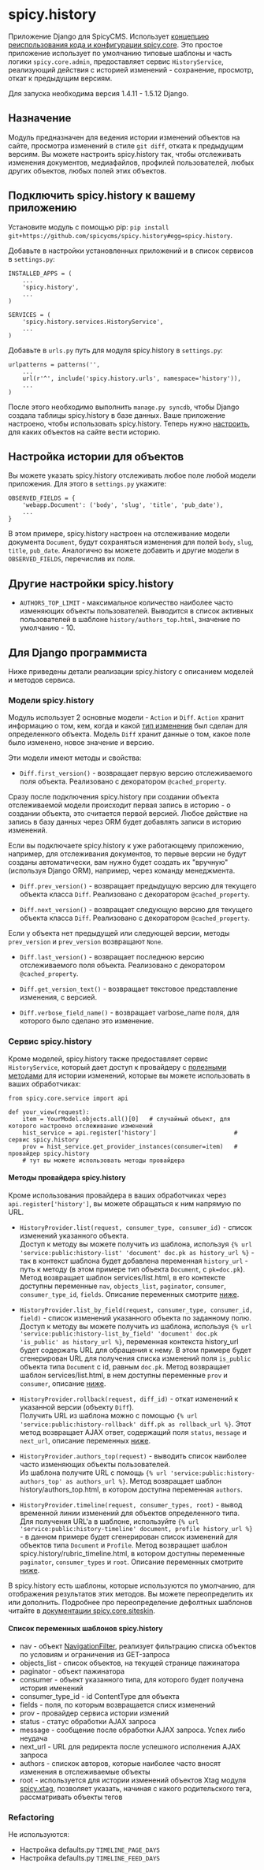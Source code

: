 spicy.history
=============

Приложение Django для SpicyCMS. Использует [концепцию реиспользования кода и конфигурации spicy.core](https://github.com/spicycms/spicy.core). Это простое приложение использует по умолчанию типовые шаблоны и часть логики ``spicy.core.admin``, предоставляет сервис ``HistoryService``, реализующий действия с историей изменений - сохранение, просмотр, откат к предыдущим версиям.

Для запуска необходима версия 1.4.11 - 1.5.12 Django.

Назначение
----------
Модуль предназначен для ведения истории изменений объектов на сайте, просмотра изменений в стиле ``git diff``, отката к предыдущим версиям. Вы можете настроить spicy.history так, чтобы отслеживать изменения документов, медиафайлов, профилей пользователей, любых других объектов, любых полей этих объектов. 

Подключить spicy.history к вашему приложению
--------------------------------------------
Установите модуль с помощью pip: ``pip install git+https://github.com/spicycms/spicy.history#egg=spicy.history``.

Добавьте в настройки установленных приложений и в список сервисов в ``settings.py``:
```
INSTALLED_APPS = (
    ...
    'spicy.history',
    ...
)

SERVICES = (
    'spicy.history.services.HistoryService',
    ...
)
```

Добавьте в ``urls.py`` путь для модуля spicy.history в ``settings.py``:
```
urlpatterns = patterns('',
    ...
    url(r'^', include('spicy.history.urls', namespace='history')),
    ...
)
```

После этого необходимо выполнить ``manage.py syncdb``, чтобы Django создала таблицы spicy.history в базе данных. Ваше приложение настроено, чтобы использовать spicy.history. Теперь нужно [настроить](./README.md#Настройка-истории-для-объектов), для каких объектов на сайте вести историю.

Настройка истории для объектов
------------------------------
Вы можете указать spicy.history отслеживать любое поле любой модели приложения. Для этого в ``settings.py`` укажите:
```
OBSERVED_FIELDS = {
    'webapp.Document': ('body', 'slug', 'title', 'pub_date'),
    ...
}
```
В этом примере, spicy.history настроен на отслеживание модели документа ``Document``, будут сохраняться изменения для полей ``body``, ``slug``, ``title``, ``pub_date``. Аналогично вы можете добавить и другие модели в ``OBSERVED_FIELDS``, перечислив их поля.

Другие настройки spicy.history
------------------------------
* ``AUTHORS_TOP_LIMIT`` - максимальное количество наиболее часто изменяющих объекты пользователей. Выводится в список активных пользователей в шаблоне ``history/authors_top.html``, значение по умолчанию - 10.

Для Django программиста
-----------------------
Ниже приведены детали реализации spicy.history с описанием моделей и методов сервиса.

### Модели spicy.history
Модуль использует 2 основные модели - ``Action`` и ``Diff``. ``Action`` хранит информацию о том, кем, когда и какой [тип изменения](https://github.com/spicycms/spicy.history/blob/develop/src/spicy/history/defaults.py#L22) был сделан для определенного объекта. Модель ``Diff`` хранит данные о том, какое поле было изменено, новое значение и версию.

Эти модели имеют методы и свойства:

* ``Diff.first_version()`` - возвращает первую версию отслеживаемого поля объекта. Реализовано с декоратором ``@cached_property``.

Сразу после подключения spicy.history при создании объекта отслеживаемой модели происходит первая запись в историю - о создании объекта, это считается первой версией. Любое действие на запись в базу данных через ORM будет добавлять записи в историю изменений.

Если вы подключаете spicy.history к уже работающему приложению, например, для отслеживания документов, то первые версии не будут созданы автоматически, вам нужно будет создать их "вручную" (используя Django ORM), например, через команду менеджмента.

* ``Diff.prev_version()`` - возвращает предыдущую версию для текущего объекта класса ``Diff``. Реализовано с декоратором ``@cached_property``.

* ``Diff.next_version()`` - возвращает следующую версию для текущего объекта класса ``Diff``. Реализовано с декоратором ``@cached_property``.

Если у объекта нет предыдущей или следующей версии, методы ``prev_version`` и ``prev_version`` возвращают ``None``.

* ``Diff.last_version()`` - возвращает последнюю версию отслеживаемого поля объекта. Реализовано с декоратором ``@cached_property``.

* ``Diff.get_version_text()`` - возвращает текстовое представление изменения, с версией.

* ``Diff.verbose_field_name()`` - возвращает varbose_name поля, для которого было сделано это изменение.


### Сервис spicy.history
Кроме моделей, spicy.history также предоставляет сервис ``HistoryService``, который дает доступ к провайдеру с [полезными методами](https://github.com/spicycms/spicy.history/blob/develop/src/spicy/history/services.py#L22) для истории изменений, которые вы можете использовать в ваших обработчиках:

```
from spicy.core.service import api

def your_view(request):
    item = YourModel.objects.all()[0]   # случайный объект, для которого настроено отслеживание изменений
    hist_service = api.register['history']                      # сервис spicy.history
    prov = hist_service.get_provider_instances(consumer=item)   # провайдер spicy.history
    # тут вы можете использовать методы провайдера
```

#### Методы провайдера spicy.history
Кроме использования провайдера в ваших обработчиках через ``api.register['history']``, вы можете обращаться к ним напрямую по URL.

* ``HistoryProvider.list(request, consumer_type, consumer_id)`` - список изменений указанного объекта.<br>
Доступ к методу вы можете получить из шаблона, используя ``{% url 'service:public:history-list' 'document' doc.pk as history_url %}`` - так в контекст шаблона будет добавлена переменная ``history_url`` - путь к методу (в этом примере тип объекта ``Document``, с ``pk=doc.pk``). Метод возвращает шаблон services/list.html, в его контексте доступны переменные ``nav``, ``objects_list``, ``paginator``, ``consumer``, ``consumer_type_id``, ``fields``. Описание переменных смотрите [ниже](../README.md#Список-переменных-шаблонов-spicyhistory).

* ``HistoryProvider.list_by_field(request, consumer_type, consumer_id, field)`` - список изменений указанного объекта по заданному полю.<br>
Доступ к методу вы можете получить из шаблона, используя ``{% url 'service:public:history-list_by_field' 'document' doc.pk 'is_public' as history_url %}``, переменная контекста history_url будет содержать URL для обращения к нему. В этом примере будет сгенерирован URL для получения списка изменений поля ``is_public`` объекта типа ``Document`` с id, равным ``doc.pk``. Метод возвращает шаблон services/list.html, в нем доступны переменные ``prov`` и ``consumer``, описание [ниже](../README.md#Список-переменных-шаблонов-spicyhistory).

* ``HistoryProvider.rollback(request, diff_id)`` - откат изменений к указанной версии (объекту ``Diff``).<br>
Получить URL из шаблона можно с помощью ``{% url 'service:public:history-rollback' diff.pk as rollback_url %}``. Этот метод возвращает AJAX ответ, содержащий поля ``status``, ``message`` и ``next_url``, описание переменных [ниже](../README.md#Список-переменных-шаблонов-spicyhistory).

* ``HistoryProvider.authors_top(request)`` - выводить список наиболее часто изменяющих объекты пользователей.<br>
Из шаблона получите URL с помощь ``{% url 'service:public:history-authors_top' as authors_url %}``. Метод возвращает шаблон history/authors_top.html, в котором доступна переменная ``authors``.

* ``HistoryProvider.timeline(request, consumer_types, root)`` - вывод временной линии изменений для объектов определенного типа. <br>
Для получения URL'а в шаблоне, используйте ``{% url 'service:public:history-timeline' document, profile history_url %}`` - в данном примере будет сгенерирован список изменений для объектов типа ``Document`` и ``Profile``. Метод возвращает шаблон spicy.history/rubric_timeline.html, в котором доступны переменные ``paginator``, ``consumer_types`` и ``root``. Описание переменных смотрите [ниже](../README.md#Список-переменных-шаблонов-spicyhistory).

В spicy.history есть шаблоны, которые используются по умолчанию, для отображения результатов этих методов. Вы можете переопределить их или дополнить. Подробнее про переопределение дефолтных шаблонов читайте в [документации spicy.core.siteskin](https://github.com/spicycms/spicy.core/blob/develop/docs/siteskin/README.rst#Переопределяем-шаблон-модуля-spicycms). 


#### Список переменных шаблонов spicy.history

* nav - объект [NavigationFilter](https://github.com/spicycms/spicy.core/blob/8436b2677448cc1cd398fc37d4330edfb8f5170a/src/spicy/utils/filters.py#L12), реализует фильтрацию списка объектов по условиям и ограничения из GET-запроса
* objects_list - список объектов, на текущей странице пажинатора
* paginator - объект пажинатора
* consumer - объект указанного типа, для которого будет получена история именений
* consumer_type_id - id ContentType для объекта
* fields - поля, по которым возвращается списк изменений
* prov - провайдер сервиса истории измений
* status - статус обработки AJAX запроса
* message - сообщение после обработки AJAX запроса. Успех либо неудача
* next_url - URL для редиректа после успешного исполнения AJAX запроса
* authors - спискок авторов, которые наиболее часто вносят изменения в отслеживаемые объекты
* root - используется для истории изменений объектов Xtag модуля [spicy.xtag](https://gitlab.com/spicycms.com/spicy.xtag#spicyxtag), позволяет указать, начиная с какого родительского тега, рассматривать объекты тегов

### Refactoring
Не используются:

* Настройка defaults.py ``TIMELINE_PAGE_DAYS``
* Настройка defaults.py ``TIMELINE_FEED_DAYS``




